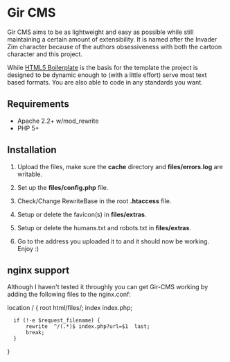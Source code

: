 # Gir CMS

Gir CMS aims to be as lightweight and easy as possible while still maintaining a
certain amount of extensibility. It is named after the Invader Zim character
because of the authors obsessiveness with both the cartoon character and this
project.

While [HTML5 Boilerplate][html5boilerplate] is the basis for the template the
project is designed to be dynamic enough to (with a little effort) serve most
text based formats. You are also able to code in any standards you want.

## Requirements

* Apache 2.2+ w/mod_rewrite
* PHP 5+

## Installation

1. Upload the files, make sure the **cache** directory and **files/errors.log**
are writable.

2. Set up the **files/config.php** file.

3. Check/Change RewriteBase in the root **.htaccess** file.

4. Setup or delete the favicon(s) in **files/extras**.

5. Setup or delete the humans.txt and robots.txt in **files/extras**.

6. Go to the address you uploaded it to and it should now be working. Enjoy :)

## nginx support

Although I haven't tested it throughly you can get Gir-CMS working by adding the following files to the nginx.conf:

  location / {
      root   html/files/;
      index  index.php;
      
      if (!-e $request_filename) {
          rewrite  ^/(.*)$ index.php?url=$1  last;
          break;
      }
  }

[html5boilerplate]: http://html5boilerplate.com